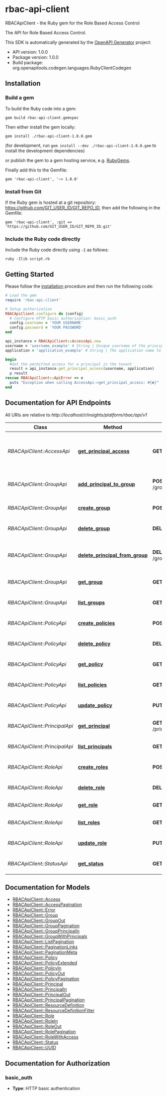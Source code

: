 # rbac-api-client

RBACApiClient - the Ruby gem for the Role Based Access Control

The API for Role Based Access Control.

This SDK is automatically generated by the [OpenAPI Generator](https://openapi-generator.tech) project:

- API version: 1.0.0
- Package version: 1.0.0
- Build package: org.openapitools.codegen.languages.RubyClientCodegen

## Installation

### Build a gem

To build the Ruby code into a gem:

```shell
gem build rbac-api-client.gemspec
```

Then either install the gem locally:

```shell
gem install ./rbac-api-client-1.0.0.gem
```
(for development, run `gem install --dev ./rbac-api-client-1.0.0.gem` to install the development dependencies)

or publish the gem to a gem hosting service, e.g. [RubyGems](https://rubygems.org/).

Finally add this to the Gemfile:

    gem 'rbac-api-client', '~> 1.0.0'

### Install from Git

If the Ruby gem is hosted at a git repository: https://github.com/GIT_USER_ID/GIT_REPO_ID, then add the following in the Gemfile:

    gem 'rbac-api-client', :git => 'https://github.com/GIT_USER_ID/GIT_REPO_ID.git'

### Include the Ruby code directly

Include the Ruby code directly using `-I` as follows:

```shell
ruby -Ilib script.rb
```

## Getting Started

Please follow the [installation](#installation) procedure and then run the following code:
```ruby
# Load the gem
require 'rbac-api-client'

# Setup authorization
RBACApiClient.configure do |config|
  # Configure HTTP basic authorization: basic_auth
  config.username = 'YOUR USERNAME'
  config.password = 'YOUR PASSWORD'
end

api_instance = RBACApiClient::AccessApi.new
username = 'username_example' # String | Unique username of the principal to obtain access for
application = 'application_example' # String | The application name to obtain access for the principal

begin
  #Get the permitted access for a principal in the tenant
  result = api_instance.get_principal_access(username, application)
  p result
rescue RBACApiClient::ApiError => e
  puts "Exception when calling AccessApi->get_principal_access: #{e}"
end

```

## Documentation for API Endpoints

All URIs are relative to *http://localhost/r/insights/platform/rbac/api/v1*

Class | Method | HTTP request | Description
------------ | ------------- | ------------- | -------------
*RBACApiClient::AccessApi* | [**get_principal_access**](docs/AccessApi.md#get_principal_access) | **GET** /access/ | Get the permitted access for a principal in the tenant
*RBACApiClient::GroupApi* | [**add_principal_to_group**](docs/GroupApi.md#add_principal_to_group) | **POST** /groups/{uuid}/principals/ | Add a principal to a group in the tenant
*RBACApiClient::GroupApi* | [**create_group**](docs/GroupApi.md#create_group) | **POST** /groups/ | Create a group in a tenant
*RBACApiClient::GroupApi* | [**delete_group**](docs/GroupApi.md#delete_group) | **DELETE** /groups/{uuid}/ | Delete a group in the tenant
*RBACApiClient::GroupApi* | [**delete_principal_from_group**](docs/GroupApi.md#delete_principal_from_group) | **DELETE** /groups/{uuid}/principals/ | Remove a principal from a group in the tenant
*RBACApiClient::GroupApi* | [**get_group**](docs/GroupApi.md#get_group) | **GET** /groups/{uuid}/ | Get a group in the tenant
*RBACApiClient::GroupApi* | [**list_groups**](docs/GroupApi.md#list_groups) | **GET** /groups/ | List the groups for a tenant
*RBACApiClient::PolicyApi* | [**create_policies**](docs/PolicyApi.md#create_policies) | **POST** /policies/ | Create a policy in a tenant
*RBACApiClient::PolicyApi* | [**delete_policy**](docs/PolicyApi.md#delete_policy) | **DELETE** /policies/{uuid}/ | Delete a policy in the tenant
*RBACApiClient::PolicyApi* | [**get_policy**](docs/PolicyApi.md#get_policy) | **GET** /policies/{uuid}/ | Get a policy in the tenant
*RBACApiClient::PolicyApi* | [**list_policies**](docs/PolicyApi.md#list_policies) | **GET** /policies/ | List the policies in the tenant
*RBACApiClient::PolicyApi* | [**update_policy**](docs/PolicyApi.md#update_policy) | **PUT** /policies/{uuid}/ | Update a policy in the tenant
*RBACApiClient::PrincipalApi* | [**get_principal**](docs/PrincipalApi.md#get_principal) | **GET** /principals/{username}/ | Get a principal in the tenant
*RBACApiClient::PrincipalApi* | [**list_principals**](docs/PrincipalApi.md#list_principals) | **GET** /principals/ | List the principals for a tenant
*RBACApiClient::RoleApi* | [**create_roles**](docs/RoleApi.md#create_roles) | **POST** /roles/ | Create a roles for a tenant
*RBACApiClient::RoleApi* | [**delete_role**](docs/RoleApi.md#delete_role) | **DELETE** /roles/{uuid}/ | Delete a role in the tenant
*RBACApiClient::RoleApi* | [**get_role**](docs/RoleApi.md#get_role) | **GET** /roles/{uuid}/ | Get a role in the tenant
*RBACApiClient::RoleApi* | [**list_roles**](docs/RoleApi.md#list_roles) | **GET** /roles/ | List the roles for a tenant
*RBACApiClient::RoleApi* | [**update_role**](docs/RoleApi.md#update_role) | **PUT** /roles/{uuid}/ | Update a Role in the tenant
*RBACApiClient::StatusApi* | [**get_status**](docs/StatusApi.md#get_status) | **GET** /status/ | Obtain server status


## Documentation for Models

 - [RBACApiClient::Access](docs/Access.md)
 - [RBACApiClient::AccessPagination](docs/AccessPagination.md)
 - [RBACApiClient::Error](docs/Error.md)
 - [RBACApiClient::Group](docs/Group.md)
 - [RBACApiClient::GroupOut](docs/GroupOut.md)
 - [RBACApiClient::GroupPagination](docs/GroupPagination.md)
 - [RBACApiClient::GroupPrincipalIn](docs/GroupPrincipalIn.md)
 - [RBACApiClient::GroupWithPrincipals](docs/GroupWithPrincipals.md)
 - [RBACApiClient::ListPagination](docs/ListPagination.md)
 - [RBACApiClient::PaginationLinks](docs/PaginationLinks.md)
 - [RBACApiClient::PaginationMeta](docs/PaginationMeta.md)
 - [RBACApiClient::Policy](docs/Policy.md)
 - [RBACApiClient::PolicyExtended](docs/PolicyExtended.md)
 - [RBACApiClient::PolicyIn](docs/PolicyIn.md)
 - [RBACApiClient::PolicyOut](docs/PolicyOut.md)
 - [RBACApiClient::PolicyPagination](docs/PolicyPagination.md)
 - [RBACApiClient::Principal](docs/Principal.md)
 - [RBACApiClient::PrincipalIn](docs/PrincipalIn.md)
 - [RBACApiClient::PrincipalOut](docs/PrincipalOut.md)
 - [RBACApiClient::PrincipalPagination](docs/PrincipalPagination.md)
 - [RBACApiClient::ResourceDefinition](docs/ResourceDefinition.md)
 - [RBACApiClient::ResourceDefinitionFilter](docs/ResourceDefinitionFilter.md)
 - [RBACApiClient::Role](docs/Role.md)
 - [RBACApiClient::RoleIn](docs/RoleIn.md)
 - [RBACApiClient::RoleOut](docs/RoleOut.md)
 - [RBACApiClient::RolePagination](docs/RolePagination.md)
 - [RBACApiClient::RoleWithAccess](docs/RoleWithAccess.md)
 - [RBACApiClient::Status](docs/Status.md)
 - [RBACApiClient::UUID](docs/UUID.md)


## Documentation for Authorization


### basic_auth

- **Type**: HTTP basic authentication

